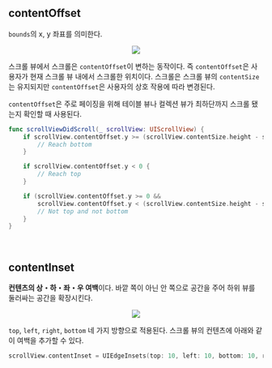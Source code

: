 ## contentOffset

`bounds`의 x, y 좌표를 의미한다.

<p align="center">
<img src="https://user-images.githubusercontent.com/61190690/166966615-396c6bb2-b2e8-4ab4-9c6a-439da2fd0c8b.png">
</p>

스크롤 뷰에서 스크롤은 `contentOffset`이 변하는 동작이다. 즉 `contentOffset`은 사용자가 현재 스크롤 뷰 내에서 스크롤한 위치이다. 스크롤은 스크롤 뷰의 `contentSize`는 유지되지만 `contentOffset`은 사용자의 상호 작용에 따라 변경된다. 

`contentOffset`은 주로 페이징을 위해 테이블 뷰나 컬렉션 뷰가 최하단까지 스크롤 됐는지 확인할 때 사용된다.

```swift
func scrollViewDidScroll(_ scrollView: UIScrollView) {
	if scrollView.contentOffset.y >= (scrollView.contentSize.height - scrollView.frame.size.height) {
		// Reach bottom
	}

	if scrollView.contentOffset.y < 0 {
		// Reach top
	}

	if (scrollView.contentOffset.y >= 0 && 
		scrollView.contentOffset.y < (scrollView.contentSize.height - scrollView.frame.size.height)) {
		// Not top and not bottom
	}
}
```

&nbsp;
## contentInset

**컨텐츠의 상・하・좌・우 여백**이다. 바깥 쪽이 아닌 안 쪽으로 공간을 주어 하위 뷰를 둘러싸는 공간을 확장시킨다.

<p align="center">
<img src="https://user-images.githubusercontent.com/61190690/166967917-9f5d8c19-025a-4739-9f72-d841ce3d3547.png">
</p>

`top`, `left`, `right`, `bottom` 네 가지 방향으로 적용된다. 스크롤 뷰의 컨텐츠에 아래와 같이 여백을 추가할 수 있다.

```swift
scrollView.contentInset = UIEdgeInsets(top: 10, left: 10, bottom: 10, right: 10)
```